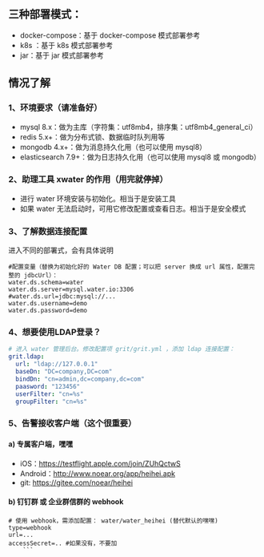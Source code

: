## 三种部署模式：

* docker-compose：基于 docker-compose 模式部署参考
* k8s ：基于 k8s 模式部署参考
* jar：基于 jar 模式部署参考

## 情况了解

### 1、环境要求（请准备好）

* mysql 8.x：做为主库（字符集：utf8mb4，排序集：utf8mb4_general_ci）
* redis 5.x+：做为分布式锁、数据临时队列用等
* mongodb 4.x+：做为消息持久化用（也可以使用 mysql8）
* elasticsearch 7.9+：做为日志持久化用（也可以使用 mysql8 或 mongodb）


### 2、助理工具 xwater 的作用（用完就停掉）

* 进行 water 环境安装与初始化。相当于是安装工具
* 如果 water 无法启动时，可用它修改配置或查看日志。相当于是安全模式


### 3、了解数据连接配置

进入不同的部署式，会有具体说明

```properties
#配置变量（替换为初始化好的 Water DB 配置；可以把 server 换成 url 属性，配置完整的 jdbcUrl）： 
water.ds.schema=water
water.ds.server=mysql.water.io:3306
#water.ds.url=jdbc:mysql://...
water.ds.username=demo
water.ds.password=demo
```

### 4、想要使用LDAP登录？

```yaml
# 进入 water 管理后台。修改配置项 grit/grit.yml ，添加 ldap 连接配置：
grit.ldap:
  url: "ldap://127.0.0.1"
  baseDn: "DC=company,DC=com"
  bindDn: "cn=admin,dc=company,dc=com"
  paasword: "123456"
  userFilter: "cn=%s"
  groupFilter: "cn=%s"
```

### 5、告警接收客户端（这个很重要）

#### a) 专属客户端，嘿嘿

* iOS：https://testflight.apple.com/join/ZUhQctwS
* Android：http://www.noear.org/app/heihei.apk
* git: https://gitee.com/noear/heihei

#### b)  钉钉群 或 企业群信群的 webhook

```properties
# 使用 webhook，需添加配置： water/water_heihei (替代默认的嘿嘿)
type=webhook
url=...
accessSecret=.. #如果没有，不要加
    ```


